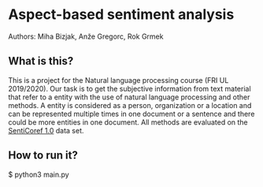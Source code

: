# Aspect-based sentiment analysis
Authors: Miha Bizjak, Anže Gregorc, Rok Grmek

## What is this?
This is a project for the Natural language processing course (FRI UL 2019/2020).
Our task is to get the subjective information from text material that refer to a entity with the use of natural language processing and other methods.
A entity is considered as a person, organization or a location and can be represented multiple times in one document or a sentence and there could be more entities in one document.
All methods are evaluated on the [SentiCoref 1.0](https://www.clarin.si/repository/xmlui/handle/11356/1285) data set.

## How to run it?
$ python3 main.py
